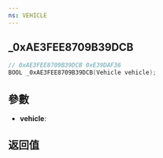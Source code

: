 ```yaml
---
ns: VEHICLE
---
```

## _0xAE3FEE8709B39DCB

```c
// 0xAE3FEE8709B39DCB 0xE39DAF36
BOOL _0xAE3FEE8709B39DCB(Vehicle vehicle);
```


## 參數
* **vehicle**: 

## 返回值
